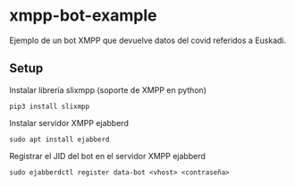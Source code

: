 # xmpp-bot-example

Ejemplo de un bot XMPP que devuelve datos del covid referidos a Euskadi.

## Setup

Instalar librería slixmpp (soporte de XMPP en python)

`pip3 install slixmpp`

Instalar servidor XMPP ejabberd

`sudo apt install ejabberd`

Registrar el JID del bot en el servidor XMPP ejabberd

`sudo ejabberdctl register data-bot <vhost> <contraseña>`



